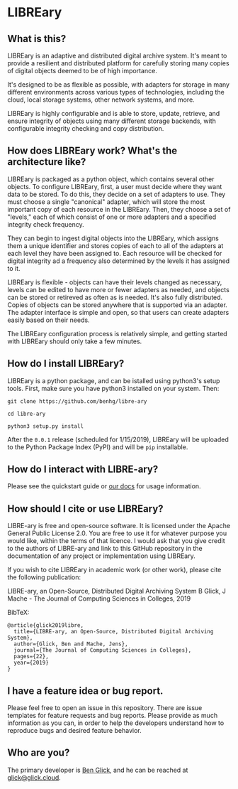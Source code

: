 # LIBREary

## What is this?

LIBREary is an adaptive and distributed digital archive system. It's meant to provide a resilient and distributed platform for carefully storing many copies of digital objects deemed to be of high importance.

It's designed to be as flexible as possible, with adapters for storage in many different environments across various types of technologies, including the cloud, local storage systems, other network systems, and more.

LIBREary is highly configurable and is able to store, update, retrieve, and ensure integrity of objects using many different storage backends, with configurable integrity checking and copy distribution.

## How does LIBREary work? What's the architecture like?

LIBREary is packaged as a python object, which contains several other objects. To configure LIBREary, first, a user must decide where they want data to be stored. To do this, they decide on a set of adapters to use. They must choose a single "canonical" adapter, which will store the most important copy of each resource in the LIBREary. Then, they choose a set of "levels," each of which consist of one or more adapters and a specified integrity check frequency.

They can begin to ingest digital objects into the LIBREary, which assigns them a unique identifier and stores copies of each to all of the adapters at each level they have been assigned to. Each resource will be checked for digital integrity ad a frequency also determined by the levels it has assigned to it. 

LIBREary is flexible - objects can have their levels changed as necessary, levels can be edited to have more or fewer adapters as needed, and objects can be stored or retireved as often as is needed. It's also fully distributed. Copies of objects can be stored anywhere that is supported via an adapter. The adapter interface is simple and open, so that users can create adapters easily based on their needs.

The LIBREary configuration process is relatively simple, and getting started with LIBREary should only take a few minutes.

## How do I install LIBREary?

LIBREary is a python package, and can be istalled using python3's setup tools. First, make sure you have python3 installed on your system. Then:

`git clone https://github.com/benhg/libre-ary`

`cd libre-ary`

`python3 setup.py install`


After the `0.0.1` release (scheduled for 1/15/2019), LIBREary will be uploaded to the Python Package Index (PyPI) and will be `pip` installable.

## How do I interact with LIBRE-ary?

Please see the quickstart guide or [our docs](https://libre-ary.readthedocs.io) for usage information.

## How should I cite or use LIBREary?

LIBRE-ary is free and open-source software. It is licensed under the Apache General Public License 2.0. You are free to use it for whatever purpose you would like, within the terms of that licence. I would ask that you give credit to the authors of LIBRE-ary and link to this GitHub repository in the documentation of any project or implementation using LIBREary. 

If you wish to cite LIBREary in academic work (or other work), please cite the following publication:

LIBRE-ary, an Open-Source, Distributed Digital Archiving System
B Glick, J Mache - The Journal of Computing Sciences in Colleges, 2019

BibTeX:

```
@article{glick2019libre,
  title={LIBRE-ary, an Open-Source, Distributed Digital Archiving System},
  author={Glick, Ben and Mache, Jens},
  journal={The Journal of Computing Sciences in Colleges},
  pages={22},
  year={2019}
}
```
## I have a feature idea or bug report.

Please feel free to open an issue in this repository. There are issue templates for feature requests and bug reports. Please provide as much information as you can, in order to help the developers understand how to reproduce bugs and desired feature behavior.

## Who are you?

The primary developer is [Ben Glick](https://glick.cloud), and he can be reached at <glick@glick.cloud>.

